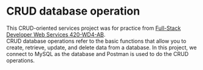 # CRUD database operation
This CRUD-oriented services project was for practice from <a href url= "https://continuingeducation.johnabbott.qc.ca/programs/full-stack-developer/"> Full-Stack Developer Web Services 420-WD4-AB</a>.  
CRUD database operations refer to the basic functions that allow you to create, retrieve, update, and delete data from a database. 
In this project, we connect to MySQL as the database and Postman is used to do the CRUD operations. 

